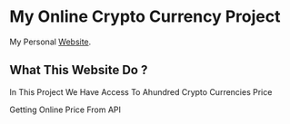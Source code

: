 # My Online Crypto Currency Project

My Personal [Website](https://mobinhaghverdi.ir).

## What This Website Do ?

In This Project We Have Access To Ahundred Crypto Currencies Price

Getting Online Price From API

